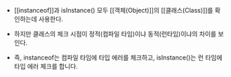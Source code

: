 - [[instanceof]]과 isInstance() 모두 [[객체(Object)]]의 [[클래스(Class)]]를 확인하는데 사용한다.
- 하지만 클래스의 체크 시점이 정적(컴파일 타임)이냐 동적(런타임)이냐의 차이를 보인다.

- 즉, instanceof는 컴파일 타임에 타입 에러를 체크하고, isInstance()는 런 타임에 타입 에러 체크를 합니다.